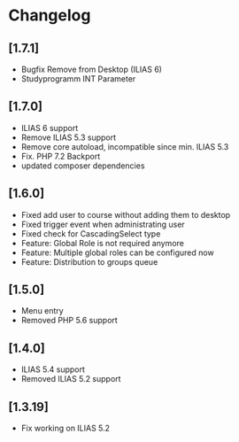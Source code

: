 # Changelog

## [1.7.1]
- Bugfix Remove from Desktop (ILIAS 6)
- Studyprogramm INT Parameter

## [1.7.0]
- ILIAS 6 support
- Remove ILIAS 5.3 support
- Remove core autoload, incompatible since min. ILIAS 5.3
- Fix. PHP 7.2 Backport
- updated composer dependencies

## [1.6.0]
- Fixed add user to course without adding them to desktop
- Fixed trigger event when administrating user
- Fixed check for CascadingSelect type
- Feature: Global Role is not required anymore
- Feature: Multiple global roles can be configured now
- Feature: Distribution to groups queue

## [1.5.0]
- Menu entry
- Removed PHP 5.6 support

## [1.4.0]
- ILIAS 5.4 support
- Removed ILIAS 5.2 support

## [1.3.19]
- Fix working on ILIAS 5.2
